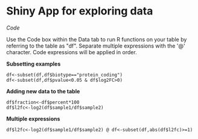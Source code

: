 Shiny App for exploring data
=========================================

*Code*

Use the Code box within the Data tab to run R functions on your table by referring to the table as "df". Separate multiple expressions with the '@' character. Code expressions will be applied in order.

**Subsetting examples**

```
df<-subset(df,df$biotype=="protein_coding")
df<-subset(df,df$pvalue<0.05 & df$log2FC>0)
```

**Adding new data to the table**

```
df$fraction<-df$percent*100
df$l2fc<-log2(df$sample1/df$sample2)
```

**Multiple expressions**

```
df$l2fc<-log2(df$sample1/df$sample2) @ df<-subset(df,abs(df$l2fc)>=1)
```